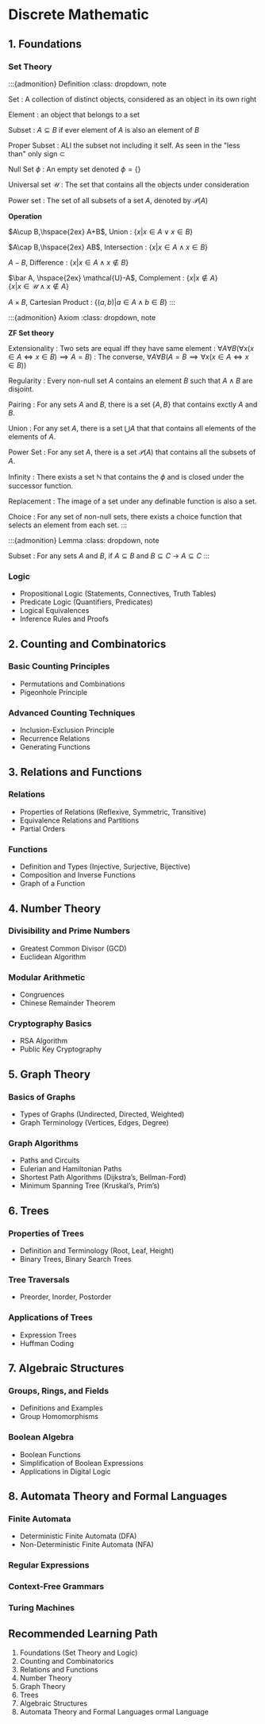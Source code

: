 # Discrete Mathematic

## 1. Foundations
### Set Theory
:::{admonition} Definition
:class: dropdown, note

Set
: A collection of distinct objects, considered as an object in its own right

Element
: an object that belongs to a set

Subset
: $A \subseteq B$ if ever element of $A$ is also an element of $B$

Proper Subset
: ALl the subset not including it self. As seen in the "less than" only sign $\subset$

Null Set $\phi$
: An empty set denoted $\phi = \{\}$

Universal set $\mathcal{U}$
: The set that contains all the objects under consideration

Power set
: The set of all subsets of a set $A$, denoted by $\mathcal{P}(A)$

**Operation**

$A\cup B,\hspace{2ex} A+B$, Union
: $\{x| x\in A \lor x\in B\}$

$A\cap B,\hspace{2ex} AB$, Intersection
: $\{x| x\in A \land x\in B\}$

$A-B$, Difference
: $\{x| x \in A \land x \notin B\}$

$\bar A, \hspace{2ex} \mathcal{U}-A$, Complement
: $\{x| x\notin A\}$ \
$\{x| x \in \mathcal{U} \land x \notin A\}$

$A\times B$, Cartesian Product
: $\{(a,b)| a\in A \land b\in B\}$
:::

:::{admonition} Axiom
:class: dropdown, note

**ZF Set theory**

Extensionality
: Two sets are equal iff they have same element
: $\forall A\forall B (\forall x (x\in A \iff x \in B)\implies A=B)$
: The converse, $\forall A \forall B (A=B \implies \forall x (x\in A \iff x \in B))$

Regularity
: Every non-null set $A$ contains an element $B$ such that $A \land B$ are disjoint.

Pairing
: For any sets $A$ and $B$, there is a set $\{A,B\}$ that contains exctly $A$ and $B$.

Union
: For any set $A$, there is a set $\bigcup A$ that that contains all elements of the elements of $A$.

Power Set
: For any set $A$, there is a set $\mathcal{P}(A)$ that contains all the subsets of $A$.

Infinity
: There exists a set $\mathbb{N}$ that contains the $\phi$ and is closed under the successor function.

Replacement
: The image of a set under any definable function is also a set.

Choice
: For any set of non-null sets, there exists a choice function that selects an element from each set.
:::

:::{admonition} Lemma
:class: dropdown, note

Subset
: For any sets $A$ and $B$, if $A\subseteq B$ and $B\subseteq C$ -> $A\subseteq C$
:::
### Logic
- Propositional Logic (Statements, Connectives, Truth Tables)
- Predicate Logic (Quantifiers, Predicates)
- Logical Equivalences
- Inference Rules and Proofs

## 2. Counting and Combinatorics
### Basic Counting Principles
- Permutations and Combinations
- Pigeonhole Principle

### Advanced Counting Techniques
- Inclusion-Exclusion Principle
- Recurrence Relations
- Generating Functions

## 3. Relations and Functions
### Relations
- Properties of Relations (Reflexive, Symmetric, Transitive)
- Equivalence Relations and Partitions
- Partial Orders

### Functions
- Definition and Types (Injective, Surjective, Bijective)
- Composition and Inverse Functions
- Graph of a Function

## 4. Number Theory
### Divisibility and Prime Numbers
- Greatest Common Divisor (GCD)
- Euclidean Algorithm

### Modular Arithmetic
- Congruences
- Chinese Remainder Theorem

### Cryptography Basics
- RSA Algorithm
- Public Key Cryptography

## 5. Graph Theory
### Basics of Graphs
- Types of Graphs (Undirected, Directed, Weighted)
- Graph Terminology (Vertices, Edges, Degree)

### Graph Algorithms
- Paths and Circuits
- Eulerian and Hamiltonian Paths
- Shortest Path Algorithms (Dijkstra’s, Bellman-Ford)
- Minimum Spanning Tree (Kruskal’s, Prim’s)

## 6. Trees
### Properties of Trees
- Definition and Terminology (Root, Leaf, Height)
- Binary Trees, Binary Search Trees

### Tree Traversals
- Preorder, Inorder, Postorder

### Applications of Trees
- Expression Trees
- Huffman Coding

## 7. Algebraic Structures
### Groups, Rings, and Fields
- Definitions and Examples
- Group Homomorphisms

### Boolean Algebra
- Boolean Functions
- Simplification of Boolean Expressions
- Applications in Digital Logic

## 8. Automata Theory and Formal Languages
### Finite Automata
- Deterministic Finite Automata (DFA)
- Non-Deterministic Finite Automata (NFA)

### Regular Expressions

### Context-Free Grammars

### Turing Machines

## Recommended Learning Path
1. Foundations (Set Theory and Logic)
2. Counting and Combinatorics
3. Relations and Functions
4. Number Theory
5. Graph Theory
6. Trees
7. Algebraic Structures
8. Automata Theory and Formal Languages
ormal Language